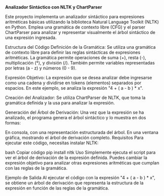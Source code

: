 **Analizador Sintáctico con NLTK y ChartParser**

Este proyecto implementa un analizador sintáctico para expresiones aritméticas básicas utilizando la biblioteca Natural Language Toolkit (NLTK) en Python. Emplea una gramática de contexto libre (CFG) y el parser ChartParser para analizar y representar visualmente el árbol sintáctico de una expresión ingresada.

Estructura del Código
Definición de la Gramática:
Se utiliza una gramática de contexto libre para definir las reglas sintácticas de expresiones aritméticas. La gramática permite operaciones de suma (+), resta (-), multiplicación (*), y división (/). También permite variables representadas por letras (a - z) y números (0 - 9).

Expresión Objetivo:
La expresión que se desea analizar debe ingresarse como una cadena y dividirse en tokens (elementos) separados por espacios. En este ejemplo, se analiza la expresión "4 + ( a - b ) * x".

Creación del Analizador:
Se utiliza ChartParser de NLTK, que toma la gramática definida y la usa para analizar la expresión.

Generación del Árbol de Derivación:
Una vez que la expresión se ha analizado, el programa genera el árbol sintáctico y lo muestra en dos formas:

En consola, con una representación estructurada del árbol.
En una ventana gráfica, mostrando el árbol de derivación completo.
Requisitos
Para ejecutar este código, necesitas instalar NLTK:

bash
Copiar código
pip install nltk
Uso
Simplemente ejecuta el script para ver el árbol de derivación de la expresión definida. Puedes cambiar la expresión objetivo para analizar otras expresiones aritméticas que cumplan con las reglas de la gramática.

Ejemplo de Salida
Al ejecutar el código con la expresión "4 + ( a - b ) * x", se obtiene un árbol de derivación que representa la estructura de la expresión en función de las reglas de la gramática.
